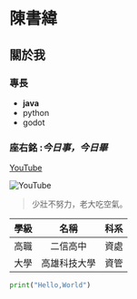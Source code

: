 # 陳書緯

## 關於我

### 專長
* **java**
* python
* godot

### 座右銘 :*今日事，今日畢*
[YouTube](https://www.youtube.com)

![YouTube](https://th.bing.com/th/id/ODF.MrzzDTMlZsq_k5DWWmv7Hw?w=32&h=32&qlt=90&pcl=fffffa&o=6&pid=1.2)

>少壯不努力，老大吃空氣。

 | 學級 | 名稱 | 科系 |
 |---|:---:|:---:|
 | 高職 | 二信高中 | 資處 |
 | 大學 | 高雄科技大學 | 資管 |


```Python
print("Hello,World")
```
